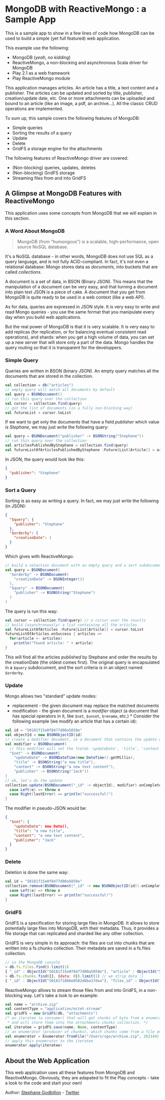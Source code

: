 # MongoDB with ReactiveMongo : a Sample App

This is a sample app to show in a few lines of code how MongoDB can be used to build a simple (yet full featured) web application.

This example use the following:
* MongoDB (*yeah, no kidding*)
* ReactiveMongo, a non-blocking and asynchronous Scala driver for MongoDB
* Play 2.1 as a web framework
* Play ReactiveMongo module

This application manages articles. An article has a title, a text content and a publisher. The articles can be updated and sorted by title, publisher, creation/update date, etc. One or more attachments can be uploaded and bound to an article (like an image, a pdf, an archive...). All the classic CRUD operations are implemented.

To sum up, this sample covers the following features of MongoDB:
* Simple queries
* Sorting the results of a query
* Update
* Delete
* GridFS a storage engine for the attachments

The following features of ReactiveMongo driver are covered:
* (Non-blocking) queries, updates, deletes
* (Non-blocking) GridFS storage
* Streaming files from and into GridFS

## A Glimpse at MongoDB Features with ReactiveMongo
This application uses some concepts from MongoDB that we will explain in this section.

### A Word About MongoDB

> MongoDB (from "humongous") is a scalable, high-performance, open source NoSQL database.

It's a NoSQL database - in other words, MongoDB does not use SQL as a query language, and is not fully ACID-compliant. In fact, it's not even a relational database: Mongo stores data as *documents*, into buckets that are called *collections*.

A document is a set of data, in BSON (Binary JSON). This means that the manipulation of a document can be very easy, and that turning a document into plain text JSON is a piece of cake. A document that you get from MongoDB is quite ready to be used in a web context (like a web API).

As for data, queries are expressed in JSON style. It is very easy to write and read Mongo queries - you use the same format that you manipulate every day when you build web applications.

But the real power of MongoDB is that it is very scalable. It is very easy to add replicas (for replication, or for balancing eventual consistent read operations), and shards: when you get a high volume of data, you can set up a new server that will store only a part of the data. Mongo handles the query routing so that it is transparent for the developpers.

### Simple Query

Queries are written in BSON (binary JSON). An empty query matches all the documents that are stored in the collection.

```scala
val collection = db("articles")
// empty query will match all documents by default
val query = BSONDocument()
// run this query over the collection
val cursor = collection.find(query)
// got the list of documents (in a fully non-blocking way)
val futureList = cursor.toList
```

If we want to get only the documents that have a field *publisher* which value is *Stephane*, we may just write the following query:

```scala
val query = BSONDocument("publisher" -> BSONString("Stephane"))
// run this query over the collection
val articlesPublishedByStephane = collection.find(query)
val futureListOfArticlesPublishedByStephane :Future[List[Article]] = articlesPublishedByStephane.toList
```

In JSON, the query would look like this:

```json
{
  "publisher": "Stephane"
}
```

### Sort a Query

Sorting is as easy as writing a query. In fact, we may just write the following (in JSON):

```json
{
  "$query": {
    "publisher": "Stephane"
  },
  "$orderby": {
    "creationDate": 1
  }
}
```

Which gives with ReactiveMongo:

```scala
// build a selection document with an empty query and a sort subdocument ('$orderby')
val query = BSONDocument(
  "$orderby" -> BSONDocument(
    "creationDate" -> BSONInteger(1)
  ),
  "$query" -> BSONDocument(
    "publisher" -> BSONString("Stephane")
  )
)
```

The query is run this way:

```scala
val cursor = collection.find(query) // a cursor over the results
// build (asynchronously) a list containing all the articles
val futureListOfArticles :Future[List[Article]] = cursor.toList
futureListOfArticles.onSuccess { articles =>
  for(article <- articles)
    println("found article: " + article)
}
```

This will find all the articles published by Stephane and order the results by the creationDate (the oldest comes first).
The original query is encapsulated in a `$query` subdocument, and the sort criteria is in an object named `$orderby`.

### Update

Mongo allows two "standard" update modes:
* replacement - the given document may replace the matched documents
* modification - the given document is a *modifier* object (a document that has special operators in it, like `$set`, `$unset`, `$rename`, etc.)
                                                  * 
Consider the following example (we modify an article that has a certain id):

```scala
val id = "50181f15e0f8477d00a5859e"
val objectId = new BSONObjectID(id)
// create a modifier document, ie a document that contains the update operations to run onto the documents matching the query
val modifier = BSONDocument(
  // this modifier will set the fields 'updateDate', 'title', 'content', and 'publisher'
  "$set" -> BSONDocument(
    "updateDate" -> BSONDateTime(new DateTime().getMillis),
    "title" -> BSONString("a new title"),
    "content" -> BSONString("a new text content"),
    "publisher" -> BSONString("Jack"))
)
// ok, let's do the update
collection.update(BSONDocument("_id" -> objectId), modifier).onComplete {
  case Left(e) => throw e
  case Right(lastError) => println("successful!")
}
```

The modifier in pseudo-JSON would be:
```json
{
  "$set": {
    "updateDate": new Date(),
    "title": "a new title",
    "content": "a new text content",
    "publisher": "Jack"
  }
}
```

### Delete

Deletion is done the same way:

```scala
val id = "50181f15e0f8477d00a5859e"
collection.remove(BSONDocument("_id" -> new BSONObjectID(id)).onComplete {
  case Left(e) => throw e
  case Right(lastError) => println("successful!")
}
```

### GridFS

GridFS is a specification for storing large files in MongoDB. It allows to store potentially large files into MongoDB, with their metadata. Thus, it provides a file storage that can replicated and sharded like any other collection.

GridFS is very simple in its approach: the files are cut into chunks that are written into a fs.chunks collection. Their metadata are saved in a fs.files collection.

```javascript
// in the MongoDB console
> db.fs.files.find().limit(1)
{ "_id" : ObjectId("50181f15e0f8477d00a5859e"), "article" : ObjectId("50181efbe0f8477f00a5859d"), "chunkSize" : 262144, "contentType" : "application/octet-stream", "filename" : "archive.zip", "length" : 36018804, "uploadDate" : ISODate("2012-07-31T18:08:25.175Z") }
> db.fs.chunks.find({}, {data: 0}).limit(1) // we strip data :)
{ "_id" : ObjectId("50181f1806e0582d8ba37dea"), "files_id" : ObjectId("50181f15e0f8477d00a5859e"), "n" : 124}
```

ReactiveMongo allows to stream those files from and into GridFS, in a non-blocking way. Let's take a look to an example:

```scala
val name = "archive.zip"
val contentType = "application/octet-stream"
val gridFS = new GridFS(db, "attachments")
/* an iteratee (a consumer) that will get chunks of byte from a enumerator (producer)
 * and will store them into the attachments.chunks collection. */
val iteratee = gridFS.save(name, None, contentType)
// an enumerator (producer of chunks), which chunks come from a file on the filesystem
val enumerator = Enumerator.fromFile("/Users/sgo/archive.zip", 262144)
// apply this enumerator to the iteratee
enumerator.apply(iteratee)
```

## About the Web Application

This web application uses all these features from MongoDB and ReactiveMongo. Obviously, they are adapated to fit the Play concepts - take a look to the code and start your own!

Author: [Stephane Godbillon](http://stephane.godbillon.com) - [Twitter](https://twitter.com/sgodbillon)
